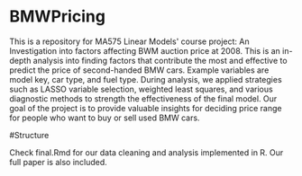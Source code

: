 # BMWPricing

This is a repository for MA575 Linear Models' course project: An Investigation into factors affecting BWM auction price at 2008. This is an in-depth analysis into finding factors that contribute the most and effective to predict the price of second-handed BMW cars. Example variables are model key, car type, and fuel type. During analysis, we applied strategies such as LASSO variable selection, weighted least squares, and various diagnostic methods to strength the effectiveness of the final model. Our goal of the project is to provide valuable insights for deciding price range for people who want to buy or sell used BMW cars.

#Structure

Check final.Rmd for our data cleaning and analysis implemented in R. Our full paper is also included.
